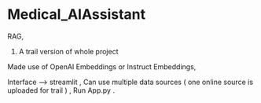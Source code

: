 # Medical_AIAssistant
RAG,
1) A trail version of whole project
   
Made use of OpenAI Embeddings or Instruct Embeddings, 

Interface --> streamlit ,
Can use multiple data sources ( one online source is uploaded for trail ) ,
Run App.py .
